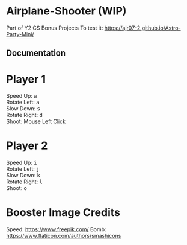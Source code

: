 # Airplane-Shooter (WIP)
Part of Y2 CS Bonus Projects
To test it: https://ajr07-2.github.io/Astro-Party-Mini/


## Documentation
# Player 1
Speed Up: <kbd>w</kbd> <br>
Rotate Left: <kbd>a</kbd> <br>
Slow Down: <kbd>s</kbd> <br>
Rotate Right: <kbd>d</kbd> <br>
Shoot: Mouse Left Click <br>
# Player 2
Speed Up: <kbd>i</kbd> <br>
Rotate Left: <kbd>j</kbd> <br>
Slow Down: <kbd>k</kbd> <br>
Rotate Right: <kbd>l</kbd> <br>
Shoot: <kbd>o</kbd> <br>

# Booster Image Credits
Speed: https://www.freepik.com/
Bomb: https://www.flaticon.com/authors/smashicons